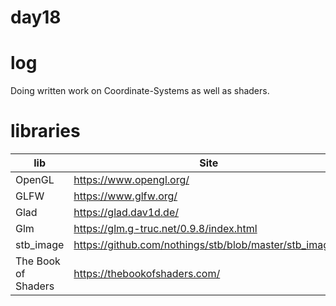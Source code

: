 # day18


# log
Doing written work on Coordinate-Systems as well as shaders.


# libraries
| lib | Site |
| ------ | ------ |
| OpenGL | https://www.opengl.org/ |
| GLFW | https://www.glfw.org/|
| Glad | https://glad.dav1d.de/ |
| Glm | https://glm.g-truc.net/0.9.8/index.html |
| stb_image | https://github.com/nothings/stb/blob/master/stb_image.h |
| The Book of Shaders | https://thebookofshaders.com/ |

